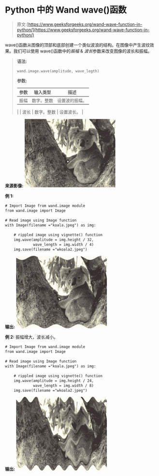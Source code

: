 # Python 中的 Wand wave()函数

> 原文:[https://www.geeksforgeeks.org/wand-wave-function-in-python/](https://www.geeksforgeeks.org/wand-wave-function-in-python/)

wave()函数从图像的顶部和底部创建一个类似波浪的结构。在图像中产生波纹效果。我们可以使用 wave()函数中的*振幅* & *波长*参数来改变图像的波长和振幅。

> **语法:**
> 
> ```
> wand.image.wave(amplitude, wave_legth)
> 
> ```
> 
> **参数:**
> 
> | 参数 | 输入类型 | 描述 |
> | --- | --- | --- |
> | 振幅 | 数字。整数 | 设置波的振幅。
>  |
> | 波长 | 数字。整数 | 设置波长。
>  |

**来源影像:**
![](img/a1d5dabac07efe8de363e0c440a198d8.png)

**例 1:**

```
# Import Image from wand.image module
from wand.image import Image

# Read image using Image function
with Image(filename ="koala.jpeg") as img:

    # rippled image using vignette() function
    img.wave(amplitude = img.height / 32,
             wave_length = img.width / 4)
    img.save(filename ="wkoala2.jpeg")
```

**输出:**
![](img/03d074b02773b7e3f9a4192ac1b53f7f.png)

**例 2:** 振幅增大，波长减小。

```
# Import Image from wand.image module
from wand.image import Image

# Read image using Image function
with Image(filename ="koala.jpeg") as img:

    # rippled image using vignette() function
    img.wave(amplitude = img.height / 24,
             wave_length = img.width / 8)
    img.save(filename ="wkoala2.jpeg")
```

**输出:**
![](img/07df3964d644154db66d42f8a4964be4.png)